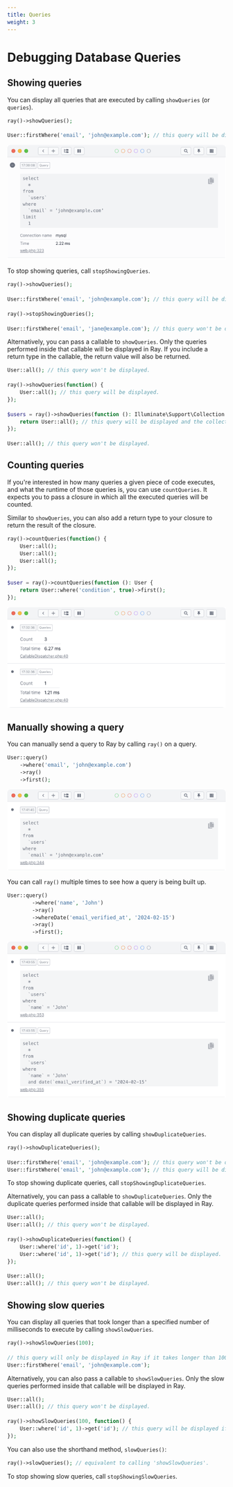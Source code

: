 ```yaml
---
title: Queries
weight: 3
---
```

# Debugging Database Queries

## Showing queries

You can display all queries that are executed by calling `showQueries` (or `queries`).

```php
ray()->showQueries();

User::firstWhere('email', 'john@example.com'); // this query will be displayed in Ray.
```

![screenshot](/docs/screenshots/queries.png)

To stop showing queries, call `stopShowingQueries`.

```php
ray()->showQueries();

User::firstWhere('email', 'john@example.com'); // this query will be displayed.

ray()->stopShowingQueries();

User::firstWhere('email', 'jane@example.com'); // this query won't be displayed.
```

Alternatively, you can pass a callable to `showQueries`. Only the queries performed inside that callable will be displayed in Ray. If you include a return type in the callable, the return value will also be returned.

```php
User::all(); // this query won't be displayed.

ray()->showQueries(function() {
    User::all(); // this query will be displayed.
});

$users = ray()->showQueries(function (): Illuminate\Support\Collection {
    return User::all(); // this query will be displayed and the collection will be returned.
});

User::all(); // this query won't be displayed.
```

## Counting queries

If you're interested in how many queries a given piece of code executes, and what the runtime of those queries is, you can use `countQueries`. It expects you to pass a closure in which all the executed queries will be counted.

Similar to `showQueries`, you can also add a return type to your closure to return the result of the closure.

```php
ray()->countQueries(function() {
    User::all();
    User::all();
    User::all();
});

$user = ray()->countQueries(function (): User {
    return User::where('condition', true)->first();
});
```

![screenshot](/docs/screenshots/counting-queries.png)

## Manually showing a query

You can manually send a query to Ray by calling `ray()` on a query.

```php
User::query()
    ->where('email', 'john@example.com')
    ->ray()
    ->first();
```

![screenshot](/docs/screenshots/showing-query.png)

You can call `ray()` multiple times to see how a query is being built up.

```php
User::query()
        ->where('name', 'John')
        ->ray()
        ->whereDate('email_verified_at', '2024-02-15')
        ->ray()
        ->first();
```

![screenshot](/docs/screenshots/showing-query-2.png)

## Showing duplicate queries

You can display all duplicate queries by calling `showDuplicateQueries`.

```php
ray()->showDuplicateQueries();

User::firstWhere('email', 'john@example.com'); // this query won't be displayed in Ray
User::firstWhere('email', 'john@example.com'); // this query will be displayed in Ray.
```

To stop showing duplicate queries, call `stopShowingDuplicateQueries`.

Alternatively, you can pass a callable to `showDuplicateQueries`. Only the duplicate queries performed inside that callable will be displayed in Ray.

```php
User::all();
User::all(); // this query won't be displayed.

ray()->showDuplicateQueries(function() {
    User::where('id', 1)->get('id');
    User::where('id', 1)->get('id'); // this query will be displayed.
});

User::all();
User::all(); // this query won't be displayed.
```

## Showing slow queries

You can display all queries that took longer than a specified number of milliseconds to execute by calling `showSlowQueries`.

```php
ray()->showSlowQueries(100);

// this query will only be displayed in Ray if it takes longer than 100ms to execute.
User::firstWhere('email', 'john@example.com');
```

Alternatively, you can also pass a callable to `showSlowQueries`. Only the slow queries performed inside that callable will be displayed in Ray.

```php
User::all();
User::all(); // this query won't be displayed.

ray()->showSlowQueries(100, function() {
    User::where('id', 1)->get('id'); // this query will be displayed if it takes longer than 100ms.
});
```

You can also use the shorthand method, `slowQueries()`:

```php
ray()->slowQueries(); // equivalent to calling 'showSlowQueries'.
```

To stop showing slow queries, call `stopShowingSlowQueries`.
